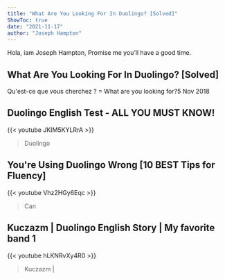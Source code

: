 ```yaml
---
title: "What Are You Looking For In Duolingo? [Solved]"
ShowToc: true 
date: "2021-11-17"
author: "Joseph Hampton" 
---
```


Hola, iam Joseph Hampton, Promise me you’ll have a good time.
## What Are You Looking For In Duolingo? [Solved]
Qu'est-ce que vous cherchez ? = What are you looking for?5 Nov 2018

## Duolingo English Test - ALL YOU MUST KNOW!
{{< youtube JKIM5KYLRrA >}}
>Duolingo

## You're Using Duolingo Wrong [10 BEST Tips for Fluency]
{{< youtube Vhz2HGy6Eqc >}}
>Can 

## Kuczazm | Duolingo English Story | My favorite band 1
{{< youtube hLKNRvXy4R0 >}}
>Kuczazm | 

